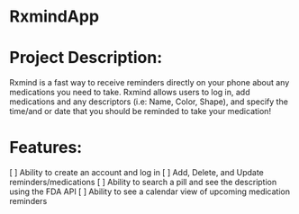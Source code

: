 # RxmindApp

# Project Description:
Rxmind is a fast way to receive reminders directly on your phone about any medications you need to take. Rxmind allows users to log in, add medications and any descriptors (i.e: Name, Color, Shape), and specify the time/and or date that you should be reminded to take your medication!

# Features:
[ ] Ability to create an account and log in
[ ] Add, Delete, and Update reminders/medications
[ ] Ability to search a pill and see the description using the FDA API
[ ] Ability to see a calendar view of upcoming medication reminders
